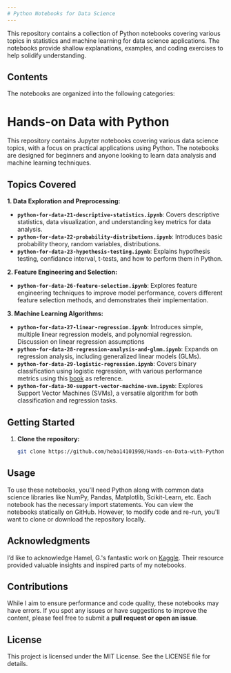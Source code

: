 ```yaml
---
# Python Notebooks for Data Science
---
```

This repository contains a collection of Python notebooks covering various topics in statistics and machine learning for data science applications. The notebooks provide shallow explanations, examples, and coding exercises to help solidify understanding.

## Contents

The notebooks are organized into the following categories:

# Hands-on Data with Python

This repository contains Jupyter notebooks covering various data science topics, with a focus on practical applications using Python. The notebooks are designed for beginners and anyone looking to learn data analysis and machine learning techniques.

## Topics Covered

**1. Data Exploration and Preprocessing:**

- **`python-for-data-21-descriptive-statistics.ipynb`**: Covers descriptive statistics, data visualization, and understanding key metrics for data analysis.
- **`python-for-data-22-probability-distributions.ipynb`**: Introduces basic probability theory, random variables, distributions.
- **`python-for-data-23-hypothesis-testing.ipynb`**:  Explains hypothesis testing, confidance interval, t-tests, and how to perform them in Python.

**2. Feature Engineering and Selection:**

- **`python-for-data-26-feature-selection.ipynb`**:  Explores feature engineering techniques to improve model performance, covers different feature selection methods, and demonstrates their implementation.

**3. Machine Learning Algorithms:**

- **`python-for-data-27-linear-regression.ipynb`**: Introduces simple, multiple linear regression models, and polynomial regression. Discussion on linear regression assumptions
- **`python-for-data-28-regression-analysis-and-glmm.ipynb`**:  Expands on regression analysis, including generalized linear models (GLMs).
- **`python-for-data-29-logistic-regression.ipynb`**:  Covers binary classification using logistic regression, with various performance metrics using this [book](https://learning.oreilly.com/library/view/grokking-machine-learning/9781617295911/Text/06.xhtml#heading_id_12) as reference.
- **`python-for-data-30-support-vector-machine-svm.ipynb`**:  Explores Support Vector Machines (SVMs), a versatile algorithm for both classification and regression tasks.

## Getting Started

1. **Clone the repository:**

   ```bash
   git clone https://github.com/heba14101998/Hands-on-Data-with-Python.git


## Usage

To use these notebooks, you'll need Python along with common data science libraries like NumPy, Pandas, Matplotlib, Scikit-Learn, etc. Each notebook has the necessary import statements.
You can view the notebooks statically on GitHub. However, to modify code and re-run, you'll want to clone or download the repository locally.

## Acknowledgments 

I’d like to acknowledge Hamel, G.'s fantastic work on [Kaggle](https://www.kaggle.com/code/hamelg/python-for-data-analysis-index). Their resource provided valuable insights and inspired parts of my notebooks.

## Contributions

While I aim to ensure performance and code quality, these notebooks may have errors. If you spot any issues or have suggestions to improve the content, please feel free to submit a **pull request or open an issue**.

## License
This project is licensed under the MIT License. See the LICENSE file for details.




